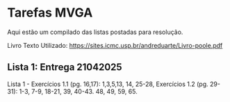 # Tarefas MVGA

Aqui estão um compilado das listas postadas para resolução.

Livro Texto Utilizado: https://sites.icmc.usp.br/andreduarte/Livro-poole.pdf

## Lista 1: Entrega 21042025

Lista 1 - Exercícios 1.1 (pg. 16,17): 1,3,5,13, 14, 25-28,
Exercícios 1.2 (pg. 29-31): 1-3, 7-9, 18-21, 39, 40-43. 48, 49, 59, 65.